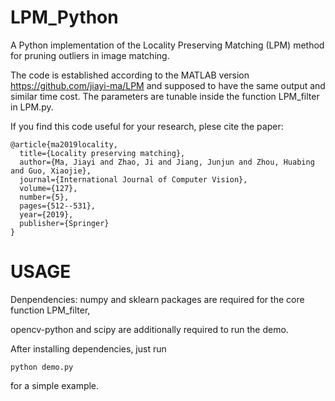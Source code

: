 # LPM_Python

A Python implementation of the Locality Preserving Matching (LPM) method for pruning outliers in image matching.

The code is established according to the MATLAB version https://github.com/jiayi-ma/LPM and supposed to have the same output and similar time cost. The parameters are tunable inside the function LPM_filter in LPM.py.

If you find this code useful for your research, plese cite the paper:

```
@article{ma2019locality,
  title={Locality preserving matching},
  author={Ma, Jiayi and Zhao, Ji and Jiang, Junjun and Zhou, Huabing and Guo, Xiaojie},
  journal={International Journal of Computer Vision},
  volume={127},
  number={5},
  pages={512--531},
  year={2019},
  publisher={Springer}
}
```

# USAGE

Denpendencies: numpy and sklearn packages are required for the core function LPM_filter,

opencv-python and scipy are additionally required to run the demo.

After installing dependencies, just run 
```
python demo.py 
``` 
for a simple example.
